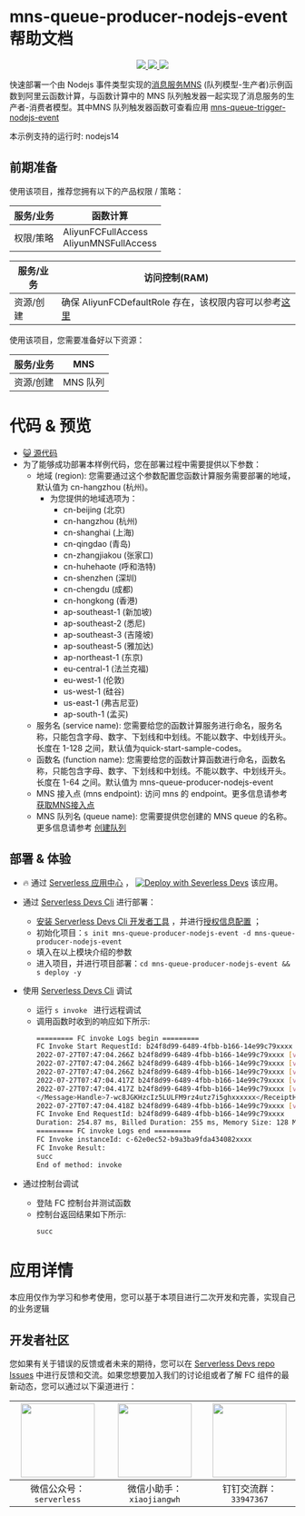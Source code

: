 # mns-queue-producer-nodejs-event 帮助文档

<p align="center" class="flex justify-center">
    <a href="https://www.serverless-devs.com" class="ml-1">
    <img src="http://editor.devsapp.cn/icon?package=mns-queue-producer-nodejs-event&type=packageType">
  </a>
  <a href="http://www.devsapp.cn/details.html?name=mns-queue-producer-nodejs-event" class="ml-1">
    <img src="http://editor.devsapp.cn/icon?package=mns-queue-producer-nodejs-event&type=packageVersion">
  </a>
  <a href="http://www.devsapp.cn/details.html?name=mns-queue-producer-nodejs-event" class="ml-1">
    <img src="http://editor.devsapp.cn/icon?package=mns-queue-producer-nodejs-event&type=packageDownload">
  </a>
</p>

<description>

快速部署一个由 Nodejs 事件类型实现的[消息服务MNS](https://help.aliyun.com/document_detail/27414.html) (队列模型-生产者)示例函数到阿里云函数计算，与函数计算中的 MNS 队列触发器一起实现了消息服务的生产者-消费者模型。其中MNS 队列触发器函数可查看应用 [mns-queue-trigger-nodejs-event](http://www.devsapp.cn/details.html?name=mns-queue-trigger-nodejs-event)

本示例支持的运行时: nodejs14
</description>

## 前期准备
使用该项目，推荐您拥有以下的产品权限 / 策略：

| 服务/业务 | 函数计算 |     
| --- |  --- |   
| 权限/策略 | AliyunFCFullAccess <br> AliyunMNSFullAccess |

| 服务/业务 | 访问控制(RAM) |     
| --- |  --- |   
| 资源/创建 | 确保 AliyunFCDefaultRole 存在，该权限内容可以参考[这里](https://help.aliyun.com/document_detail/181589.html) |

使用该项目，您需要准备好以下资源：

| 服务/业务 | MNS |     
| --- |  --- |   
| 资源/创建 | MNS 队列 |  

<codepre id="codepre">

# 代码 & 预览

- [ :smiley_cat:  源代码](https://github.com/devsapp/start-fc/blob/main/event-function/mns-queue-producer-nodejs-event)
- 为了能够成功部署本样例代码，您在部署过程中需要提供以下参数：
    - 地域 (region): 您需要通过这个参数配置您函数计算服务需要部署的地域，默认值为 cn-hangzhou (杭州)。
      - 为您提供的地域选项为：
        - cn-beijing (北京)
        - cn-hangzhou (杭州)
        - cn-shanghai (上海)
        - cn-qingdao (青岛)
        - cn-zhangjiakou (张家口)
        - cn-huhehaote (呼和浩特)
        - cn-shenzhen (深圳)
        - cn-chengdu (成都)
        - cn-hongkong (香港)
        - ap-southeast-1 (新加坡)
        - ap-southeast-2 (悉尼)
        - ap-southeast-3 (吉隆坡)
        - ap-southeast-5 (雅加达)
        - ap-northeast-1 (东京)
        - eu-central-1 (法兰克福)
        - eu-west-1 (伦敦)
        - us-west-1 (硅谷)
        - us-east-1 (弗吉尼亚)
        - ap-south-1 (孟买)
    - 服务名 (service name): 您需要给您的函数计算服务进行命名，服务名称，只能包含字母、数字、下划线和中划线。不能以数字、中划线开头。长度在 1-128 之间，默认值为quick-start-sample-codes。
    - 函数名 (function name): 您需要给您的函数计算函数进行命名，函数名称，只能包含字母、数字、下划线和中划线。不能以数字、中划线开头。长度在 1-64 之间。默认值为 mns-queue-producer-nodejs-event
    - MNS 接入点 (mns endpoint): 访问 mns 的 endpoint。更多信息请参考 [获取MNS接入点](https://help.aliyun.com/document_detail/27450.htm?spm=a2c4g.11186623.0.0.58ad3df61rQTlY#section-yhc-ix5-300)
    - MNS 队列名 (queue name): 您需要提供您创建的 MNS queue 的名称。更多信息请参考 [创建队列](https://help.aliyun.com/document_detail/34417.html)

</codepre>

<deploy>

## 部署 & 体验

<appcenter>

-  :fire:  通过 [Serverless 应用中心](https://fcnext.console.aliyun.com/applications/create?template=mns-queue-producer-nodejs-event) ，
[![Deploy with Severless Devs](https://img.alicdn.com/imgextra/i1/O1CN01w5RFbX1v45s8TIXPz_!!6000000006118-55-tps-95-28.svg)](https://fcnext.console.aliyun.com/applications/create?template=mns-queue-producer-nodejs-event)  该应用。 

</appcenter>

- 通过 [Serverless Devs Cli](https://www.serverless-devs.com/serverless-devs/install) 进行部署：
    - [安装 Serverless Devs Cli 开发者工具](https://www.serverless-devs.com/serverless-devs/install) ，并进行[授权信息配置](https://www.serverless-devs.com/fc/config) ；
    - 初始化项目：`s init mns-queue-producer-nodejs-event -d mns-queue-producer-nodejs-event` 
    - 填入在以上模块介绍的参数
    - 进入项目，并进行项目部署：`cd mns-queue-producer-nodejs-event && s deploy -y`
  
- 使用 [Serverless Devs Cli](https://www.serverless-devs.com/serverless-devs/install) 调试
  - 运行 `s invoke ` 进行远程调试
  - 调用函数时收到的响应如下所示:
    ```bash
    ========= FC invoke Logs begin =========
    FC Invoke Start RequestId: b24f8d99-6489-4fbb-b166-14e99c79xxxx
    2022-07-27T07:47:04.266Z b24f8d99-6489-4fbb-b166-14e99c79xxxx [verbose] method: POST
    2022-07-27T07:47:04.266Z b24f8d99-6489-4fbb-b166-14e99c79xxxx [verbose] request headers: {"date":"Wed, 27 Jul 2022 07:47:04 GMT","x-mns-version":"2015-06-06","content-type":"application/xml;charset=utf-8","content-length":164,"content-md5":"Mzc4NGZlZGFmYTIwMjM4MmUyZTg0xxxxxxxxxxxxxxxx","authorization":"MNS STS.NUwwV5Nmmxxxxxxxxxxxxxxxx:2pfMiaTGk8OIxxxxxxxxxxx"}
    2022-07-27T07:47:04.266Z b24f8d99-6489-4fbb-b166-14e99c79xxxx [verbose] request body: <?xml version="1.0" encoding="UTF-8"?><Message xmlns="http://mns.aliyuncs.com/doc/v1/"><MessageBody>hello mns</MessageBody><DelaySeconds>20</DelaySeconds></Message>
    2022-07-27T07:47:04.417Z b24f8d99-6489-4fbb-b166-14e99c79xxxx [verbose] statusCode 201
    2022-07-27T07:47:04.417Z b24f8d99-6489-4fbb-b166-14e99c79xxxx [verbose] response headers: {"server":"AliyunMQS","date":"Wed, 27 Jul 2022 07:47:04 GMT","content-type":"text/xml;charset=utf-8","content-length":"279","connection":"keep-alive","x-mns-version":"2015-06-06","x-mns-request-id":"62E0ED78333842C815F2xxxx"}
    </Message>Handle>7-wc8JGKHzcIz5LULFM9rz4utz7i5ghxxxxxx</ReceiptHandle>] response body: <?xml version="1.0" ?>
    2022-07-27T07:47:04.418Z b24f8d99-6489-4fbb-b166-14e99c79xxxx [verbose] Send message succ: MessageID:EB0A77CA80764167483B8948xxxxxxxx,BodyMD5:0C91FF67AF5B07A61C82F0DDxxxxxxxx
    FC Invoke End RequestId: b24f8d99-6489-4fbb-b166-14e99c79xxxx
    Duration: 254.87 ms, Billed Duration: 255 ms, Memory Size: 128 MB, Max Memory Used: 51.38 MB
    ========= FC invoke Logs end =========
    FC Invoke instanceId: c-62e0ec52-b9a3ba9fda434082xxxx
    FC Invoke Result:
    succ
    End of method: invoke
      ```
- 通过控制台调试
  - 登陆 FC 控制台并测试函数
  - 控制台返回结果如下所示:
    ```bash
    succ
    ```
</deploy>

<appdetail id="flushContent">

# 应用详情



本应用仅作为学习和参考使用，您可以基于本项目进行二次开发和完善，实现自己的业务逻辑



</appdetail>

<devgroup>

## 开发者社区

您如果有关于错误的反馈或者未来的期待，您可以在 [Serverless Devs repo Issues](https://github.com/serverless-devs/serverless-devs/issues) 中进行反馈和交流。如果您想要加入我们的讨论组或者了解 FC 组件的最新动态，您可以通过以下渠道进行：

<p align="center">

| <img src="https://serverless-article-picture.oss-cn-hangzhou.aliyuncs.com/1635407298906_20211028074819117230.png" width="130px" > | <img src="https://serverless-article-picture.oss-cn-hangzhou.aliyuncs.com/1635407044136_20211028074404326599.png" width="130px" > | <img src="https://serverless-article-picture.oss-cn-hangzhou.aliyuncs.com/1635407252200_20211028074732517533.png" width="130px" > |
|--- | --- | --- |
| <center>微信公众号：`serverless`</center> | <center>微信小助手：`xiaojiangwh`</center> | <center>钉钉交流群：`33947367`</center> | 

</p>

</devgroup>